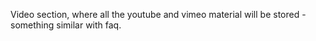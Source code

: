 Video section, where all the youtube and vimeo material will be stored - something similar with faq.